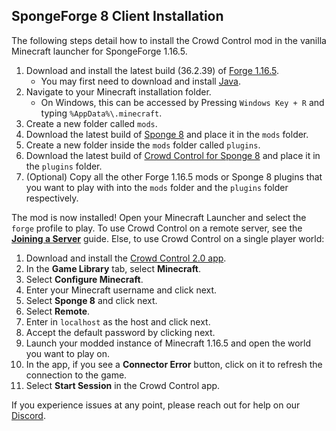 ## SpongeForge 8 Client Installation

The following steps detail how to install the Crowd Control mod in the vanilla Minecraft launcher
for SpongeForge 1.16.5.

1. Download and install the latest build (36.2.39)
   of [Forge 1.16.5](https://files.minecraftforge.net/net/minecraftforge/forge/index_1.16.5.html).
    - You may first need to download and install [Java](https://adoptium.net/temurin/releases/).
2. Navigate to your Minecraft installation folder.
    - On Windows, this can be accessed by Pressing `Windows Key + R` and typing
      `%AppData%\.minecraft`.
3. Create a new folder called `mods`.
4. Download the latest build of
   [Sponge 8](https://spongepowered.org/downloads/spongeforge?minecraft=1.16.5&offset=0)
   and place it in the `mods` folder.
5. Create a new folder inside the `mods` folder called `plugins`.
6. Download the latest build of
   [Crowd Control for Sponge 8](https://modrinth.com/mod/crowdcontrol/versions?l=sponge&g=1.16.5)
   and place it in the `plugins` folder.
7. (Optional) Copy all the other Forge 1.16.5 mods or Sponge 8 plugins that you want to play with
   into the `mods` folder and the `plugins` folder respectively.

The mod is now installed! Open your Minecraft Launcher and select the `forge` profile to play. To
use Crowd Control on a remote server, see the [**Joining a Server**](sponge_8_joining_a_server.md)
guide. Else, to use Crowd Control on a single player world:

1. Download and install the [Crowd Control 2.0 app](https://beta.crowdcontrol.live/).
2. In the **Game Library** tab, select **Minecraft**.
3. Select **Configure Minecraft**.
4. Enter your Minecraft username and click next.
5. Select **Sponge 8** and click next.
6. Select **Remote**.
7. Enter in `localhost` as the host and click next.
8. Accept the default password by clicking next.
9. Launch your modded instance of Minecraft 1.16.5 and open the world you want to play on.
10. In the app, if you see a **Connector Error** button, click on it to refresh the connection to
    the game.
11. Select **Start Session** in the Crowd Control app.

If you experience issues at any point, please reach out for help on our
[Discord](https://discord.gg/warpworld).
